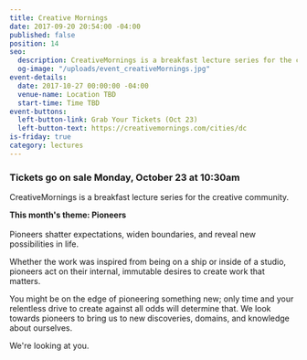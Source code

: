```yaml
---
title: Creative Mornings
date: 2017-09-20 20:54:00 -04:00
published: false
position: 14
seo:
  description: CreativeMornings is a breakfast lecture series for the creative community.
  og-image: "/uploads/event_creativeMornings.jpg"
event-details:
  date: 2017-10-27 00:00:00 -04:00
  venue-name: Location TBD
  start-time: Time TBD
event-buttons:
  left-button-link: Grab Your Tickets (Oct 23)
  left-button-text: https://creativemornings.com/cities/dc
is-friday: true
category: lectures
---
```


### Tickets go on sale Monday, October 23 at 10:30am

CreativeMornings is a breakfast lecture series for the creative community.

**This month's theme: Pioneers**\
\
Pioneers shatter expectations, widen boundaries, and reveal new possibilities in life.

Whether the work was inspired from being on a ship or inside of a studio, pioneers act on their internal, immutable desires to create work that matters.

You might be on the edge of pioneering something new; only time and your relentless drive to create against all odds will determine that. We look towards pioneers to bring us to new discoveries, domains, and knowledge about ourselves.

We're looking at you.